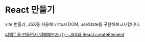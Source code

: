 # React 만들기

vite 번들러, JSX를 사용해 virtual DOM, useState를 구현해보고자합니다.

[리액트를 만들면서 이해해보자 (1) - JSX와 React.createElement](https://0422.tistory.com/317)
